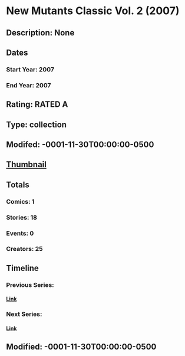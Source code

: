 # New Mutants Classic Vol. 2 (2007)
## Description: None
## Dates
### Start Year: 2007
### End Year: 2007
## Rating: RATED A
## Type: collection
## Modifed: -0001-11-30T00:00:00-0500
## [Thumbnail](http://i.annihil.us/u/prod/marvel/i/mg/9/30/4bb892ca492a3.jpg)
## Totals
### Comics: 1
### Stories: 18
### Events: 0
### Creators: 25
## Timeline
### Previous Series: 
#### [Link]()
### Next Series: 
#### [Link]()
## Modified: -0001-11-30T00:00:00-0500